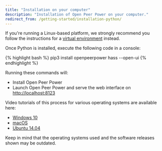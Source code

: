 ```yaml
---
title: "Installation on your computer"
description: "Installation of Open Peer Power on your computer."
redirect_from: /getting-started/installation-python/
---
```


<div class='note'>

If you're running a Linux-based platform, we strongly recommend you follow the instructions for a [virtual environment](/docs/installation/virtualenv/) instead.

</div>

Once Python is installed, execute the following code in a console:

{% highlight bash %}
pip3 install openpeerpower
hass --open-ui
{% endhighlight %}

Running these commands will:

 - Install Open Peer Power
 - Launch Open Peer Power and serve the web interface on [http://localhost:8123](http://localhost:8123)

Video tutorials of this process for various operating systems are available here:

 - [Windows 10](https://www.youtube.com/watch?v=X27eVvuqwnY)
 - [macOS](https://www.youtube.com/watch?v=hej6ipN86ls)
 - [Ubuntu 14.04](https://www.youtube.com/watch?v=SXaAG1lGNH0)

Keep in mind that the operating systems used and the software releases shown may be outdated.
